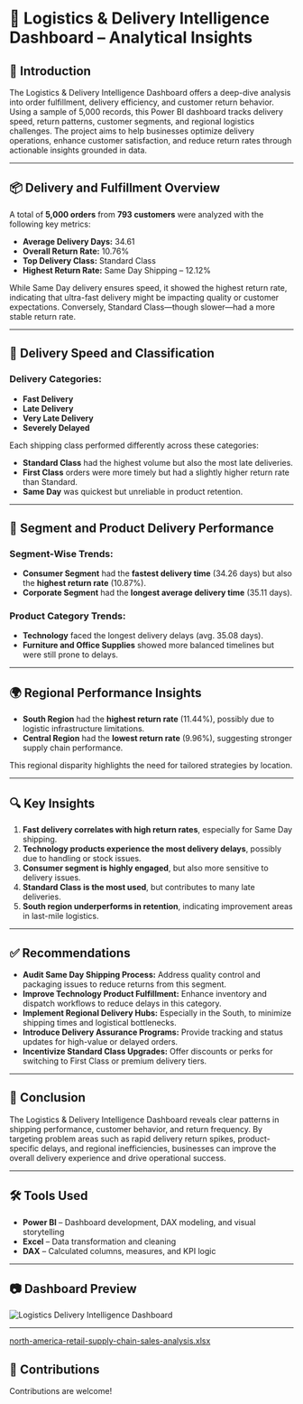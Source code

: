 # 🚚 Logistics & Delivery Intelligence Dashboard – Analytical Insights

## 📘 Introduction

The Logistics & Delivery Intelligence Dashboard offers a deep-dive analysis into order fulfillment, delivery efficiency, and customer return behavior. Using a sample of 5,000 records, this Power BI dashboard tracks delivery speed, return patterns, customer segments, and regional logistics challenges. The project aims to help businesses optimize delivery operations, enhance customer satisfaction, and reduce return rates through actionable insights grounded in data.

---

## 📦 Delivery and Fulfillment Overview

A total of **5,000 orders** from **793 customers** were analyzed with the following key metrics:

- **Average Delivery Days:** 34.61  
- **Overall Return Rate:** 10.76%  
- **Top Delivery Class:** Standard Class  
- **Highest Return Rate:** Same Day Shipping – 12.12%

While Same Day delivery ensures speed, it showed the highest return rate, indicating that ultra-fast delivery might be impacting quality or customer expectations. Conversely, Standard Class—though slower—had a more stable return rate.

---

## 📅 Delivery Speed and Classification

### Delivery Categories:
- **Fast Delivery**
- **Late Delivery**
- **Very Late Delivery**
- **Severely Delayed**

Each shipping class performed differently across these categories:
- **Standard Class** had the highest volume but also the most late deliveries.
- **First Class** orders were more timely but had a slightly higher return rate than Standard.
- **Same Day** was quickest but unreliable in product retention.

---

## 🧾 Segment and Product Delivery Performance

### Segment-Wise Trends:
- **Consumer Segment** had the **fastest delivery time** (34.26 days) but also the **highest return rate** (10.87%).
- **Corporate Segment** had the **longest average delivery time** (35.11 days).

### Product Category Trends:
- **Technology** faced the longest delivery delays (avg. 35.08 days).
- **Furniture and Office Supplies** showed more balanced timelines but were still prone to delays.

---

## 🌍 Regional Performance Insights

- **South Region** had the **highest return rate** (11.44%), possibly due to logistic infrastructure limitations.
- **Central Region** had the **lowest return rate** (9.96%), suggesting stronger supply chain performance.

This regional disparity highlights the need for tailored strategies by location.

---

## 🔍 Key Insights

1. **Fast delivery correlates with high return rates**, especially for Same Day shipping.
2. **Technology products experience the most delivery delays**, possibly due to handling or stock issues.
3. **Consumer segment is highly engaged**, but also more sensitive to delivery issues.
4. **Standard Class is the most used**, but contributes to many late deliveries.
5. **South region underperforms in retention**, indicating improvement areas in last-mile logistics.

---

## ✅ Recommendations

- **Audit Same Day Shipping Process:** Address quality control and packaging issues to reduce returns from this segment.
- **Improve Technology Product Fulfillment:** Enhance inventory and dispatch workflows to reduce delays in this category.
- **Implement Regional Delivery Hubs:** Especially in the South, to minimize shipping times and logistical bottlenecks.
- **Introduce Delivery Assurance Programs:** Provide tracking and status updates for high-value or delayed orders.
- **Incentivize Standard Class Upgrades:** Offer discounts or perks for switching to First Class or premium delivery tiers.

---

## 📌 Conclusion

The Logistics & Delivery Intelligence Dashboard reveals clear patterns in shipping performance, customer behavior, and return frequency. By targeting problem areas such as rapid delivery return spikes, product-specific delays, and regional inefficiencies, businesses can improve the overall delivery experience and drive operational success.

---

## 🛠 Tools Used

- **Power BI** – Dashboard development, DAX modeling, and visual storytelling  
- **Excel** – Data transformation and cleaning  
- **DAX** – Calculated columns, measures, and KPI logic  

---

## 📷 Dashboard Preview

![Logistics   Delivery Intelligence Dashboard](https://github.com/user-attachments/assets/dbdb8c06-f894-4f38-b045-21647aea1d97)

---
[north-america-retail-supply-chain-sales-analysis.xlsx](https://github.com/user-attachments/files/20847031/north-america-retail-supply-chain-sales-analysis.xlsx)



## 🙌 Contributions

Contributions are welcome! 
